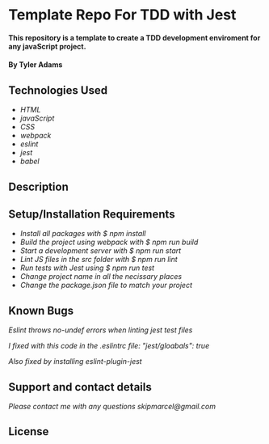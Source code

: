 # Template Repo For TDD with Jest

#### This repository is a template to create a TDD development enviroment for any javaScript project.

#### By Tyler Adams

## Technologies Used

- _HTML_
- _javaScript_
- _CSS_
- _webpack_
- _eslint_
- _jest_
- _babel_

## Description

## Setup/Installation Requirements

- _Install all packages with $ npm install_
- _Build the project using webpack with $ npm run build_
- _Start a development server with $ npm run start_
- _Lint JS files in the src folder with $ npm run lint_
- _Run tests with Jest using $ npm run test_
- _Change project name in all the necissary places_
- _Change the package.json file to match your project_

## Known Bugs

_Eslint throws no-undef errors when linting jest test files_

_I fixed with this code in the .eslintrc file: "jest/gloabals": true_

_Also fixed by installing eslint-plugin-jest_

## Support and contact details

_Please contact me with any questions skipmarcel@gmail.com_

## License
